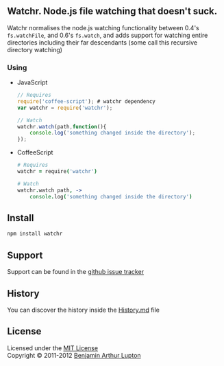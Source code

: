 ## Watchr. Node.js file watching that doesn't suck.

Watchr normalises the node.js watching functionality between 0.4's `fs.watchFile`, and 0.6's `fs.watch`, and adds support for watching entire directories including their far descendants (some call this recursive directory watching)


### Using

- JavaScript

	``` javascript
	// Requires
	require('coffee-script'); # watchr dependency
	var watchr = require('watchr');

	// Watch
	watchr.watch(path,function(){
		console.log('something changed inside the directory');
	});
	```

- CoffeeScript

	``` coffeescript
	# Requires
	watchr = require('watchr')

	# Watch
	watchr.watch path, ->
		console.log('something changed inside the directory')
	```


## Install

``` bash
npm install watchr
```


## Support

Support can be found in the [github issue tracker](https://github.com/balupton/watchr/issues)


## History

You can discover the history inside the [History.md](https://github.com/balupton/watchr/blob/master/History.md#files) file


## License

Licensed under the [MIT License](http://creativecommons.org/licenses/MIT/)
<br/>Copyright &copy; 2011-2012 [Benjamin Arthur Lupton](http://balupton.com)
